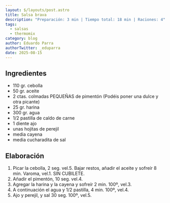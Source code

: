 ```yaml
---
layout: $/layouts/post.astro
title: Salsa brava
description: "Preparación: 3 min | Tiempo total: 18 min | Raciones: 4"
tags:
  - salsas
  - thermomix
category: blog
author: Eduardo Parra
authorTwitter: _eduparra
date: 2025-08-15
---
```

## Ingredientes

* 110 gr. cebolla
* 50 gr. aceite
* 2 ctas. colmadas PEQUEÑAS de pimentón (Podéis poner una dulce y otra picante)
* 25 gr. harina
* 300 gr. agua
* 1/2 pastilla de caldo de carne
* 1 diente ajo
* unas hojitas de perejil
* media cayena
* media cucharadita de sal


## Elaboración

1. Picar la cebolla, 2 seg. vel.5. Bajar restos, añadir el aceite y sofreír 8 min. Varoma, vel.1. SIN CUBILETE.
2. Añadir el pimentón, 10 seg. vel.4.
3. Agregar la harina y la cayena y sofreír 2 min. 100º, vel.3.
4. A continuación el agua y 1/2 pastilla, 4 min. 100º, vel.4.
5. Ajo y perejil, y sal 30 seg. 100º, vel.5.